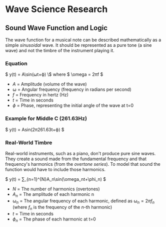 # Wave Science Research 

## Sound Wave Function and Logic 

The wave function for a musical note can be described mathematically as a simple *sinusoidal* wave. It should be represented as a pure tone (a sine wave) and not the timbre of the instrument playing it. 

### Equation

$ y(t) = A\sin(⍵t+ϕ) \\$
where $ \omega = 2πf $

- $A$ = Amplitude (volume of the wave)
- $⍵$ = Angular frequency (frequency in radians per second) 
- $f$ = Frequency in hertz (Hz)
- $t$ = Time in seconds 
- $ϕ$ = Phase, representing the initial angle of the wave at t=0

### Example for Middle C (261.63Hz)

$ y(t) = Asin(2π261.63t+ϕ) $

### Real-World Timbre 

Real-world instruments, such as a piano, don't produce pure sine waves. They create a sound made from the fundamental frequency and that frequency's harmonics (from the *overtone series*). To model that sound the function would have to include those harmonics. 

$ y(t) = ∑_{n=1}^{N}A_n\sin(\omega_nt+\phi_n) $

- $N$ = The number of harmonics (overtones)
- $A_n$ = The amplitude of each harmonic n
- $⍵_n$ = The angular frequency of each harmonic, defined as $⍵_n=2πf_n$ (where $f_n$ is the frequency of the $n$-th harmonic)
- $t$ = Time in seconds 
- $ϕ_n$ = The phase of each harmonic at t=0

